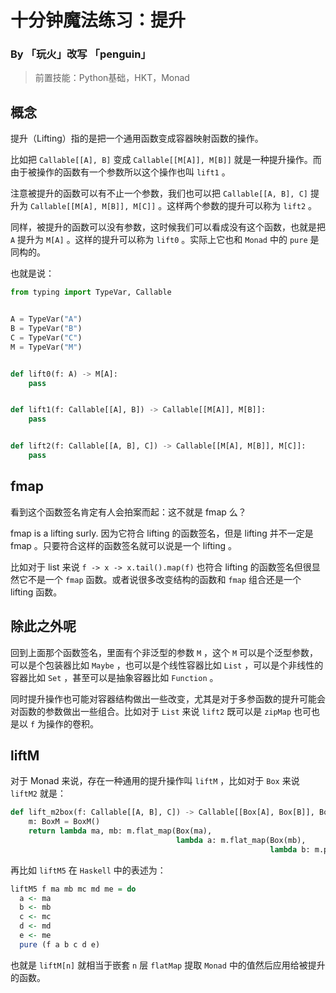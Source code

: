# 十分钟魔法练习：提升

### By 「玩火」改写 「penguin」

> 前置技能：Python基础，HKT，Monad

## 概念

提升（Lifting）指的是把一个通用函数变成容器映射函数的操作。

比如把 `Callable[[A], B]` 变成 `Callable[[M[A]], M[B]]` 就是一种提升操作。而由于被操作的函数有一个参数所以这个操作也叫 `lift1` 。

注意被提升的函数可以有不止一个参数，我们也可以把 `Callable[[A, B], C]` 提升为 `Callable[[M[A], M[B]], M[C]]` 。这样两个参数的提升可以称为 `lift2` 。

同样，被提升的函数可以没有参数，这时候我们可以看成没有这个函数，也就是把 `A` 提升为 `M[A]` 。这样的提升可以称为 `lift0` 。实际上它也和 `Monad` 中的 `pure` 是同构的。

也就是说：

```python
from typing import TypeVar, Callable


A = TypeVar("A")
B = TypeVar("B")
C = TypeVar("C")
M = TypeVar("M")


def lift0(f: A) -> M[A]:
    pass


def lift1(f: Callable[[A], B]) -> Callable[[M[A]], M[B]]:
    pass


def lift2(f: Callable[[A, B], C]) -> Callable[[M[A], M[B]], M[C]]:
    pass
```

## fmap

看到这个函数签名肯定有人会拍案而起：这不就是 fmap 么？

fmap is a lifting surly. 因为它符合 lifting 的函数签名，但是 lifting 并不一定是 fmap 。只要符合这样的函数签名就可以说是一个 lifting 。

比如对于 list 来说 `f -> x -> x.tail().map(f)` 也符合 lifting 的函数签名但很显然它不是一个 `fmap` 函数。或者说很多改变结构的函数和 `fmap` 组合还是一个 lifting 函数。

## 除此之外呢

回到上面那个函数签名，里面有个非泛型的参数 `M` ，这个 `M` 可以是个泛型参数，可以是个包装器比如 `Maybe` ，也可以是个线性容器比如 `List` ，可以是个非线性的容器比如 `Set` ，甚至可以是抽象容器比如 `Function` 。

同时提升操作也可能对容器结构做出一些改变，尤其是对于多参函数的提升可能会对函数的参数做出一些组合。比如对于 `List` 来说 `lift2` 既可以是 `zipMap` 也可也是以 `f` 为操作的卷积。

## liftM

对于 Monad 来说，存在一种通用的提升操作叫 `liftM` ，比如对于 `Box` 来说 `liftM2` 就是：

```python
def lift_m2box(f: Callable[[A, B], C]) -> Callable[[Box[A], Box[B]], Box[C]]:
    m: BoxM = BoxM()
    return lambda ma, mb: m.flat_map(Box(ma), 
                                     lambda a: m.flat_map(Box(mb), 
                                                          lambda b: m.pure(f(a, b)))).value()
```

再比如 `liftM5` 在 `Haskell` 中的表述为：

```haskell
liftM5 f ma mb mc md me = do
  a <- ma
  b <- mb
  c <- mc
  d <- md
  e <- me
  pure (f a b c d e)
```

也就是 `liftM[n]` 就相当于嵌套 `n` 层 `flatMap` 提取 `Monad` 中的值然后应用给被提升的函数。